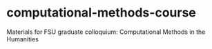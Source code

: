# computational-methods-course
Materials for FSU graduate colloquium: Computational Methods in the Humanities
